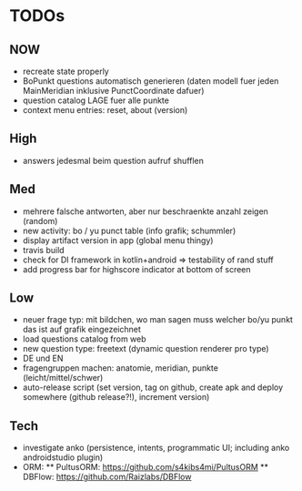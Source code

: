 
# TODOs

## NOW
* recreate state properly
* BoPunkt questions automatisch generieren (daten modell fuer jeden MainMeridian inklusive PunctCoordinate dafuer)
* question catalog LAGE fuer alle punkte
* context menu entries: reset, about (version)

## High
* answers jedesmal beim question aufruf shufflen

## Med
* mehrere falsche antworten, aber nur beschraenkte anzahl zeigen (random)
* new activity: bo / yu punct table (info grafik; schummler)
* display artifact version in app (global menu thingy)
* travis build
* check for DI framework in kotlin+android => testability of rand stuff
* add progress bar for highscore indicator at bottom of screen

## Low
* neuer frage typ: mit bildchen, wo man sagen muss welcher bo/yu punkt das ist auf grafik eingezeichnet
* load questions catalog from web
* new question type: freetext (dynamic question renderer pro type)
* DE und EN
* fragengruppen machen: anatomie, meridian, punkte (leicht/mittel/schwer)
* auto-release script (set version, tag on github, create apk and deploy somewhere (github release?!), increment version)


## Tech
* investigate anko (persistence, intents, programmatic UI; including anko androidstudio plugin)
* ORM:
** PultusORM: https://github.com/s4kibs4mi/PultusORM
** DBFlow: https://github.com/Raizlabs/DBFlow